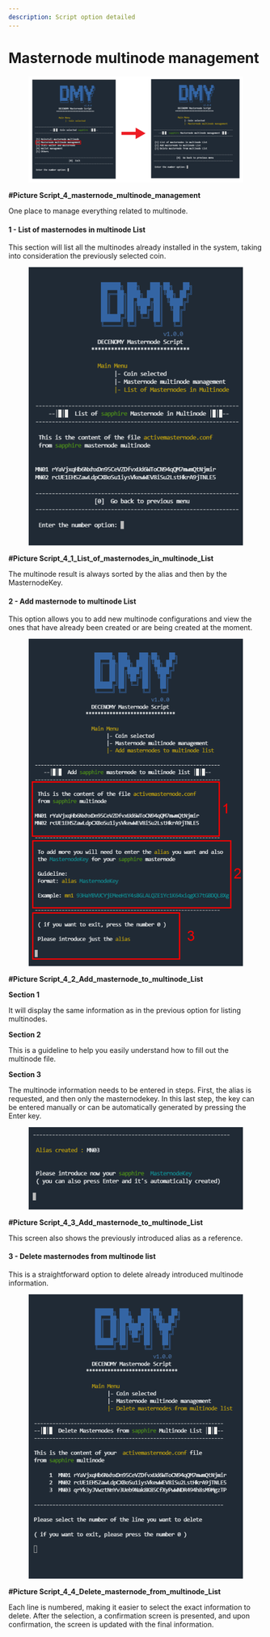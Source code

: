 ```yaml
---
description: Script option detailed
---
```


# Masternode multinode management

<figure><img src="../../.gitbook/assets/Script_4_masternode_multinode_management.png" alt=""><figcaption></figcaption></figure>

**#Picture Script\_4\_masternode\_multinode\_management**

One place to manage everything related to multinode.

#### 1 - List of masternodes in multinode List

This section will list all the multinodes already installed in the system, taking into consideration the previously selected coin.

<figure><img src="../../.gitbook/assets/Script_4_1_List_of_masternodes_in_multinode_List.PNG" alt=""><figcaption></figcaption></figure>

**#Picture Script\_4\_1\_List\_of\_masternodes\_in\_multinode\_List**

The multinode result is always sorted by the alias and then by the MasternodeKey.

#### 2 - Add masternode to multinode List

This option allows you to add new multinode configurations and view the ones that have already been created or are being created at the moment.

<figure><img src="../../.gitbook/assets/Script_4_2_Add_masternode_to_multinode_List.png" alt=""><figcaption></figcaption></figure>

**#Picture Script\_4\_2\_Add\_masternode\_to\_multinode\_List**

**Section 1**

It will display the same information as in the previous option for listing multinodes.

**Section 2**

This is a guideline to help you easily understand how to fill out the multinode file.

**Section 3**

The multinode information needs to be entered in steps. First, the alias is requested, and then only the masternodekey. In this last step, the key can be entered manually or can be automatically generated by pressing the Enter key.

<figure><img src="../../.gitbook/assets/Script_4_3_Add_masternode_to_multinode_List.PNG" alt=""><figcaption></figcaption></figure>

**#Picture Script\_4\_3\_Add\_masternode\_to\_multinode\_List**

This screen also shows the previously introduced alias as a reference.

#### 3 - Delete masternodes from multinode list

This is a straightforward option to delete already introduced multinode information.

<figure><img src="../../.gitbook/assets/Script_4_4_Delete_masternode_from_multinode_List.PNG" alt=""><figcaption></figcaption></figure>

**#Picture Script\_4\_4\_Delete\_masternode\_from\_multinode\_List**

Each line is numbered, making it easier to select the exact information to delete. After the selection, a confirmation screen is presented, and upon confirmation, the screen is updated with the final information.
